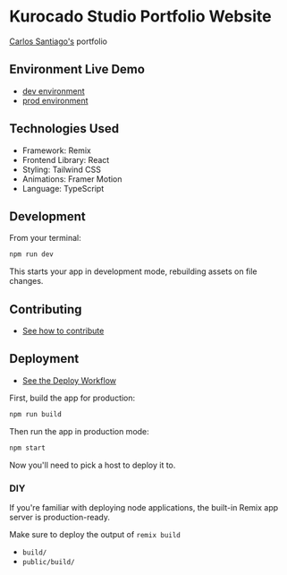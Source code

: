 <!--
 * Made with ❤️ and adobo by Kurocado Studio
 * Copyright (c) 2024. All Rights Reserved.
 *
 * Learn more about Kurocado Studio: {@link https://www.kurocado.studio}
 *
 * Explore our open-source projects: {@link https://github.com/kurocado-studio}
-->

# Kurocado Studio Portfolio Website

[Carlos Santiago's](https://github.com/csantiago132) portfolio

## Environment Live Demo

- [dev environment](https://kurocado-studio-website.fly.dev/)
- [prod environment](https://www.kurocado.studio/)

## Technologies Used

- Framework: Remix
- Frontend Library: React
- Styling: Tailwind CSS
- Animations: Framer Motion
- Language: TypeScript

## Development

From your terminal:

```sh
npm run dev
```

This starts your app in development mode, rebuilding assets on file changes.

## Contributing

- [See how to contribute](https://kurocado-studio.github.io/styleguide/contributing.html)

## Deployment

- [See the Deploy Workflow](https://kurocado-studio.github.io/styleguide/deploy-workflow.html)

First, build the app for production:

```sh
npm run build
```

Then run the app in production mode:

```sh
npm start
```

Now you'll need to pick a host to deploy it to.

### DIY

If you're familiar with deploying node applications, the built-in Remix app server is
production-ready.

Make sure to deploy the output of `remix build`

- `build/`
- `public/build/`
